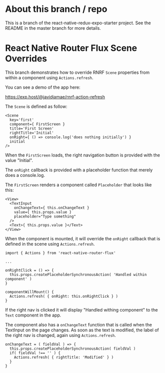 # About this branch / repo

This is a branch of the react-native-redux-expo-starter project. See the
README in the master branch for more details.

# React Native Router Flux Scene Overrides

This branch demonstrates how to override RNRF ```Scene``` properties from within a
component using `Actions.refresh`.

You can see a demo of the app here:

https://exp.host/@javidjamae/rnrf-action-refresh


The ```Scene``` is defined as follow:

```
<Scene
  key='first'
  component={ FirstScreen }
  title='First Screen'
  rightTitle='Initial'
  onRight={ () => console.log('does nothing initially') }
  initial
/>
```

When the ```FirstScreen``` loads, the right navigation button is
provided with the value "Initial".

The ```onRight``` callback is provided with a placeholder function that
merely does a console.log.

The ```FirstScreen``` renders a component called ```Placeholder``` that
looks like this:

```
<View>
  <TextInput
    onChangeText={ this.onChangeText }
    value={ this.props.value }
    placeholder="Type something"
  />
  <Text>{ this.props.value }</Text>
</View>
```


When the component is mounted, it will override the ```onRight```
callback that is defined in the scene using ```Actions.refresh```.

```
import { Actions } from 'react-native-router-flux'

...

onRightClick = () => {
  this.props.createPlaceholderSynchronousAction( 'Handled within component' )
}

componentWillMount() {
  Actions.refresh( { onRight: this.onRightClick } )
}
```

If the right nav is clicked it will display "Handled withing component" to
the ```Text``` component in the app.

The component also has a ```onChangeText``` function that is called when the
TextInput on the page changes. As soon as the text is modified, the
label of the right nav is changed, again using ```Actions.refresh```.

```
onChangeText = ( fieldVal ) => {
  this.props.createPlaceholderSynchronousAction( fieldVal )
  if( fieldVal !== '' ) {
    Actions.refresh( { rightTitle: 'Modified' } )
  }
}
```
